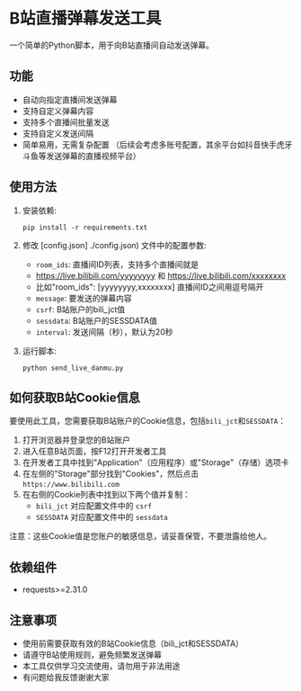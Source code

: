 # B站直播弹幕发送工具

一个简单的Python脚本，用于向B站直播间自动发送弹幕。

## 功能

- 自动向指定直播间发送弹幕
- 支持自定义弹幕内容
- 支持多个直播间批量发送
- 支持自定义发送间隔
- 简单易用，无需复杂配置
 （后续会考虑多账号配置，其余平台如抖音快手虎牙斗鱼等发送弹幕的直播视频平台）
## 使用方法

1. 安装依赖:
   ```
   pip install -r requirements.txt
   ```

2. 修改 [config.json] ./config.json) 文件中的配置参数:  
   - `room_ids`: 直播间ID列表，支持多个直播间就是           
   - https://live.bilibili.com/yyyyyyyy 和 https://live.bilibili.com/xxxxxxxx 
   - 比如"room_ids": [yyyyyyyy,xxxxxxxx] 直播间ID之间用逗号隔开
   - `message`: 要发送的弹幕内容
   - `csrf`: B站账户的bili_jct值
   - `sessdata`: B站账户的SESSDATA值
   - `interval`: 发送间隔（秒），默认为20秒

1. 运行脚本:
   ```
   python send_live_danmu.py
   ```

## 如何获取B站Cookie信息

要使用此工具，您需要获取B站账户的Cookie信息，包括`bili_jct`和`SESSDATA`：

1. 打开浏览器并登录您的B站账户
2. 进入任意B站页面，按F12打开开发者工具
3. 在开发者工具中找到"Application"（应用程序）或"Storage"（存储）选项卡
4. 在左侧的"Storage"部分找到"Cookies"，然后点击`https://www.bilibili.com`
5. 在右侧的Cookie列表中找到以下两个值并复制：
   - `bili_jct` 对应配置文件中的 `csrf`
   - `SESSDATA` 对应配置文件中的 `sessdata`

注意：这些Cookie值是您账户的敏感信息，请妥善保管，不要泄露给他人。

## 依赖组件

- requests>=2.31.0

## 注意事项

- 使用前需要获取有效的B站Cookie信息（bili_jct和SESSDATA）
- 请遵守B站使用规则，避免频繁发送弹幕
- 本工具仅供学习交流使用，请勿用于非法用途
- 有问题给我反馈谢谢大家
